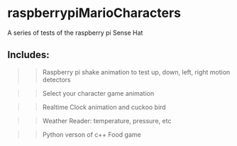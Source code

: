 # raspberrypiMarioCharacters

A series of tests of the raspberry pi Sense Hat 

Includes:
----------------
>> Raspberry pi shake animation to test up, down, left, right motion detectors

>> Select your character game animation

>> Realtime Clock animation and cuckoo bird

>> Weather Reader: temperature, pressure, etc

>> Python verson of c++ Food game
